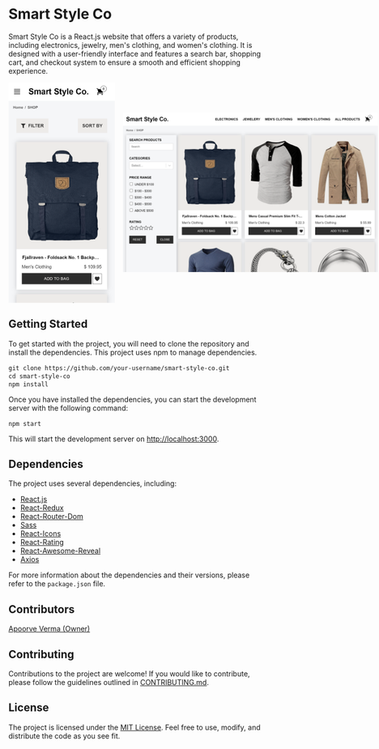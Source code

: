 # Smart Style Co

Smart Style Co is a React.js website that offers a variety of products, including electronics, jewelry, men's clothing, and women's clothing. It is designed with a user-friendly interface and features a search bar, shopping cart, and checkout system to ensure a smooth and efficient shopping experience.

<div style="display:flex; flex-direction: row; align-items: center; gap:16px;">
  <img style="width:210px" src="https://github.com/Apoorve8055/Smart-Style-Co/blob/main/Screenshots/mobile.png?raw=true" />
  <img style="width:700px" src="https://github.com/Apoorve8055/Smart-Style-Co/blob/main/Screenshots/desktop.png?raw=true" />
</div>

## Getting Started

To get started with the project, you will need to clone the repository and install the dependencies. This project uses npm to manage dependencies.

```
git clone https://github.com/your-username/smart-style-co.git
cd smart-style-co
npm install
```

Once you have installed the dependencies, you can start the development server with the following command:

```
npm start
```

This will start the development server on [http://localhost:3000](http://localhost:3000).

## Dependencies

The project uses several dependencies, including:

- [React.js](https://reactjs.org/)
- [React-Redux](https://react-redux.js.org/)
- [React-Router-Dom](https://reactrouter.com/)
- [Sass](https://sass-lang.com/)
- [React-Icons](https://react-icons.github.io/react-icons/)
- [React-Rating](https://www.npmjs.com/package/react-rating)
- [React-Awesome-Reveal](https://www.npmjs.com/package/react-awesome-reveal)
- [Axios](https://axios-http.com/)

For more information about the dependencies and their versions, please refer to the `package.json` file.

## Contributors

[Apoorve Verma (Owner)](https://github.com/Apoorve8055)

## Contributing

Contributions to the project are welcome! If you would like to contribute, please follow the guidelines outlined in [CONTRIBUTING.md](CONTRIBUTING.md).

## License

The project is licensed under the [MIT License](LICENSE). Feel free to use, modify, and distribute the code as you see fit.
